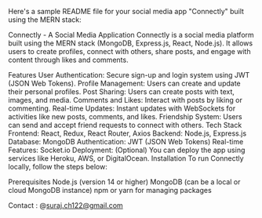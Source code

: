 
Here's a sample README file for your social media app "Connectly" built using the MERN stack:

Connectly - A Social Media Application
Connectly is a social media platform built using the MERN stack (MongoDB, Express.js, React, Node.js). It allows users to create profiles, connect with others, share posts, and engage with content through likes and comments.

Features
User Authentication: Secure sign-up and login system using JWT (JSON Web Tokens).
Profile Management: Users can create and update their personal profiles.
Post Sharing: Users can create posts with text, images, and media.
Comments and Likes: Interact with posts by liking or commenting.
Real-time Updates: Instant updates with WebSockets for activities like new posts, comments, and likes.
Friendship System: Users can send and accept friend requests to connect with others.
Tech Stack
Frontend: React, Redux, React Router, Axios
Backend: Node.js, Express.js
Database: MongoDB
Authentication: JWT (JSON Web Tokens)
Real-time Features: Socket.io
Deployment: (Optional) You can deploy the app using services like Heroku, AWS, or DigitalOcean.
Installation
To run Connectly locally, follow the steps below:

Prerequisites
Node.js (version 14 or higher)
MongoDB (can be a local or cloud MongoDB instance)
npm or yarn for managing packages

 Contact : @suraj.ch122@gmail.com
